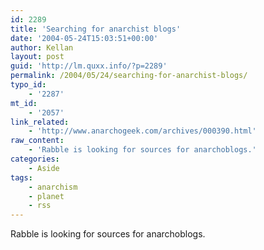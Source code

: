 ```yaml
---
id: 2289
title: 'Searching for anarchist blogs'
date: '2004-05-24T15:03:51+00:00'
author: Kellan
layout: post
guid: 'http://lm.quxx.info/?p=2289'
permalink: /2004/05/24/searching-for-anarchist-blogs/
typo_id:
    - '2287'
mt_id:
    - '2057'
link_related:
    - 'http://www.anarchogeek.com/archives/000390.html'
raw_content:
    - 'Rabble is looking for sources for anarchoblogs.'
categories:
    - Aside
tags:
    - anarchism
    - planet
    - rss
---
```


Rabble is looking for sources for anarchoblogs.
